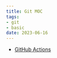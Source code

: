 ```yaml
---
title: Git MOC
tags:
- git
- basic
date: 2023-06-16
---
```


* [GitHub Actions](toolkit/git/github_actions.md)